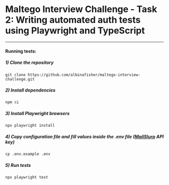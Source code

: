 # Maltego Interview Challenge - Task 2: Writing automated auth tests using Playwright and TypeScript

---

#### Running tests:

##### 1) Clone the repository

`git clone https://github.com/albinafisher/maltego-interview-challenge.git`

##### 2) Install dependencies

`npm ci`

##### 3) Install Playwright browsers

`npx playwright install`

##### 4) Copy configuration file and fill values inside the .env file ([MailSlurp](https://www.mailslurp.com/) API key)

`cp .env.example .env`

##### 5) Run tests

`npx playwright test`
